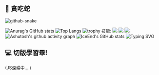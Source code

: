 ## 🌌 貪吃蛇
<picture>
  <source media="(prefers-color-scheme: light)" srcset="https://github.com/EricChung1024/growth/blob/main/.github/github-snake.svg" />
  <source media="(prefers-color-scheme: dark)" srcset="https://github.com/EricChung1024/growth/blob/main/.github/github-snake.svg" />
  <img alt="github-snake" src="https://github.com/EricChung1024/growth/blob/main/.github/github-snake.svg" />
</picture>

![Anurag's GitHub stats](https://github-readme-stats.vercel.app/api?username=EricChung1024)
![Top Langs](https://github-readme-stats.vercel.app/api/top-langs/?username=EricChung1024)
![trophy](https://github-profile-trophy.vercel.app/?username=EricChung1024)
技能:
<img src="https://img.shields.io/badge/-HTML5-E34F26?style=flat-square&logo=html5&logoColor=white" /> 
<img src="https://img.shields.io/badge/-CSS3-1572B6?style=flat-square&logo=css3" /> 
<img src="https://img.shields.io/badge/-JavaScript-oringe?style=flat-square&logo=javascript" />
![Ashutosh's github activity graph](https://github-readme-activity-graph.vercel.app/graph?username=EricChung1024)
![IceEnd's GitHub stats](https://github-immortality.vercel.app/api?username=EricChung1024)
![Typing SVG](https://readme-typing-svg.demolab.com/?lines=意志會帶你突破重圍;!!)



## 💻 切版學習畢!

(JS深耕中....)


